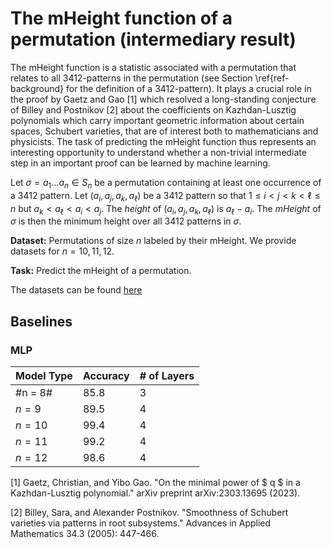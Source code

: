 # The mHeight function of a permutation (intermediary result)

The mHeight function is a statistic associated with a permutation that relates to all $3412$-patterns in the permutation (see Section \ref{ref-background} for the definition of a $3412$-pattern). It plays a crucial role in the proof by Gaetz and Gao \[1\] which resolved a long-standing conjecture of Billey and Postnikov \[2\] about the coefficients on Kazhdan-Lusztig polynomials which carry important geometric information about certain spaces, Schubert varieties, that are of interest both to mathematicians and physicists. The task of predicting the mHeight function thus represents an interesting opportunity to understand whether a non-trivial intermediate step in an important proof can be learned by machine learning. 

Let $\sigma  = a_1 \ldots a_n \in S_n$ be a permutation containing at least one occurrence of a $3412$ pattern. Let $(a_i,a_j,a_k,a_\ell)$ be a $3412$ pattern so that $1 \leq i < j < k < \ell \leq n$ but $a_k < a_\ell < a_i < a_j$. The *height* of $(a_i,a_j,a_k,a_\ell)$ is $a_\ell - a_i$. The *mHeight* of $\sigma$ is then the minimum height over all $3412$ patterns in $\sigma$. 

**Dataset:** Permutations of size $n$ labeled by their mHeight. We provide datasets for $n = 10,11,12$.

**Task:** Predict the mHeight of a permutation. 

The datasets can be found [here](https://drive.google.com/file/d/1NteiP494xpQ4KzR9dVUaDhNtUPnumeuX/view?usp=sharing)

## Baselines

### MLP

| Model Type | Accuracy | # of Layers |
|----------|----------|----------|
| #n = 8# | $85.8 %± 0.00%$ | $3$ |
| $n = 9$ | $89.5 %± 0.00%$ | $4$ |
| $n = 10$ | $99.4%± 0.00%$ | $4$ |
| $n = 11$ | $99.2%± 0.00%$ | $4$ |
| $n = 12$ | $98.6%± 0.00%$ | $4$ |


\[1\] Gaetz, Christian, and Yibo Gao. "On the minimal power of $ q $ in a Kazhdan-Lusztig polynomial." arXiv preprint arXiv:2303.13695 (2023).

\[2\] Billey, Sara, and Alexander Postnikov. "Smoothness of Schubert varieties via patterns in root subsystems." Advances in Applied Mathematics 34.3 (2005): 447-466.
